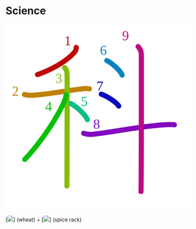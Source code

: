 # Science
![科](../kanji-colorize/79d1.svg)

[![](http://www.kanjidamage.com/assets/radsmall/wheat-21759cad729503b2638750c5eea5f8abcfe84a8dd6b5ae7c59668be6173fada2.jpg)] (wheat) + [![](http://www.kanjidamage.com/assets/radsmall/spice-rack-5085eb03343d37745cb9632a9681193b15483db36043327a30cebf573b8c3e97.jpg)] (spice rack)